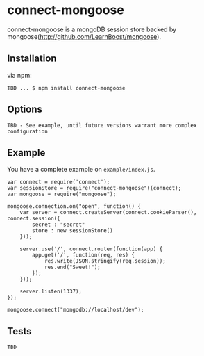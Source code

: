 # connect-mongoose

connect-mongoose is a mongoDB session store backed by mongoose(http://github.com/LearnBoost/mongoose).

## Installation

via npm:

    TBD ... $ npm install connect-mongoose

## Options

	TBD - See example, until future versions warrant more complex configuration

## Example

You have a complete example on `example/index.js`.

    var connect = require('connect');
	var sessionStore = require("connect-mongoose")(connect);
	var mongoose = require("mongoose");
	
	mongoose.connection.on("open", function() {
		var server = connect.createServer(connect.cookieParser(), connect.session({
			secret : "secret"
			store : new sessionStore()
		}));
	
		server.use('/', connect.router(function(app) {
			app.get('/', function(req, res) {
				res.write(JSON.stringify(req.session));
				res.end("Sweet!");
			});
		}));
	
		server.listen(1337);
	});
	
	mongoose.connect("mongodb://localhost/dev");

## Tests

	TBD